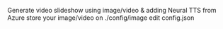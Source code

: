 Generate video slideshow using image/video & adding Neural TTS from Azure
store your image/video on ./config/image
edit config.json
